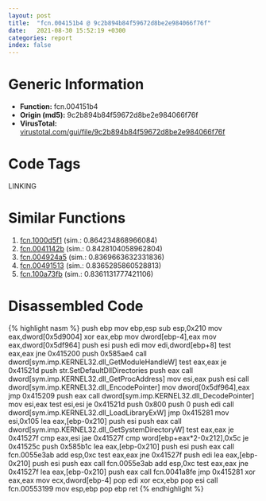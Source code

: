 ```yaml
---
layout: post
title:  "fcn.004151b4 @ 9c2b894b84f59672d8be2e984066f76f"
date:   2021-08-30 15:52:19 +0300
categories: report
index: false
---
```


# Generic Information
- **Function:** fcn.004151b4
- **Origin (md5):** 9c2b894b84f59672d8be2e984066f76f
- **VirusTotal:** [virustotal.com/gui/file/9c2b894b84f59672d8be2e984066f76f][virustotal_ref]

# Code Tags
<span class="tag" id="LINKING">LINKING</span>


# Similar Functions

1. [fcn.1000d5f1][similar_1_ref] (sim.: 0.864234868966084)
2. [fcn.0041142b][similar_2_ref] (sim.: 0.8428104058962804)
3. [fcn.004924a5][similar_3_ref] (sim.: 0.8369663632331836)
4. [fcn.00491513][similar_4_ref] (sim.: 0.8365285860528813)
5. [fcn.100a73fb][similar_5_ref] (sim.: 0.8361131777421106)


# Disassembled Code

{% highlight nasm %}
push ebp
mov ebp,esp
sub esp,0x210
mov eax,dword[0x5d9004]
xor eax,ebp
mov dword[ebp-4],eax
mov eax,dword[0x5df964]
push esi
push edi
mov edi,dword[ebp+8]
test eax,eax
jne 0x415200
push 0x585ae4
call dword[sym.imp.KERNEL32.dll_GetModuleHandleW]
test eax,eax
je 0x41521d
push str.SetDefaultDllDirectories
push eax
call dword[sym.imp.KERNEL32.dll_GetProcAddress]
mov esi,eax
push esi
call dword[sym.imp.KERNEL32.dll_EncodePointer]
mov dword[0x5df964],eax
jmp 0x415209
push eax
call dword[sym.imp.KERNEL32.dll_DecodePointer]
mov esi,eax
test esi,esi
je 0x41521d
push 0x800
push 0
push edi
call dword[sym.imp.KERNEL32.dll_LoadLibraryExW]
jmp 0x415281
mov esi,0x105
lea eax,[ebp-0x210]
push esi
push eax
call dword[sym.imp.KERNEL32.dll_GetSystemDirectoryW]
test eax,eax
je 0x41527f
cmp eax,esi
jae 0x41527f
cmp word[ebp+eax*2-0x212],0x5c
je 0x41525c
push 0x585b1c
lea eax,[ebp-0x210]
push esi
push eax
call fcn.0055e3ab
add esp,0xc
test eax,eax
jne 0x41527f
push edi
lea eax,[ebp-0x210]
push esi
push eax
call fcn.0055e3ab
add esp,0xc
test eax,eax
jne 0x41527f
lea eax,[ebp-0x210]
push eax
call fcn.0041a8fe
jmp 0x415281
xor eax,eax
mov ecx,dword[ebp-4]
pop edi
xor ecx,ebp
pop esi
call fcn.00553199
mov esp,ebp
pop ebp
ret 
{% endhighlight %}


[similar_1_ref]: /report/fcn.1000d5f1@e5d49e0823e602f2ee948ac39d32c1eb
[similar_2_ref]: /report/fcn.0041142b@9c2b894b84f59672d8be2e984066f76f
[similar_3_ref]: /report/fcn.004924a5@3b2d901eaca41ce14deca6a48c0c801a
[similar_4_ref]: /report/fcn.00491513@3b2d901eaca41ce14deca6a48c0c801a
[similar_5_ref]: /report/fcn.100a73fb@a0ac129ff3ea4c0dfa9529c259a9502c
[virustotal_ref]: https://www.virustotal.com/gui/file/9c2b894b84f59672d8be2e984066f76f